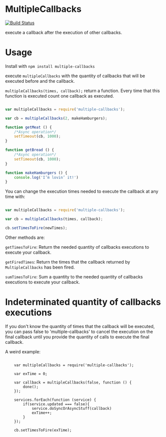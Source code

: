 MultipleCallbacks
=================

[![Build Status](https://travis-ci.org/DavidBM/MultipleCallbacks.svg)](https://travis-ci.org/DavidBM/MultipleCallbacks)

execute a callback after the execution of other callbacks.

Usage
=====

Install with `npm install multiple-callbacks`

execute `multipleCallbacks` with the quantity of callbacks that will be executed before and the callback.

`multipleCallbacks(times, callback);` return a function.
Every time that this function is executed count one callback as executed.

``` javascript

var multipleCallbacks = require('multiple-callbacks');

var cb = multipleCallbacks(2, makeHamburgers);

function getMeat () {
    /*Async operation*/
    setTimeout(cb, 1000);
}

function getBread () {
    /*Async operation*/
    setTimeout(cb, 1000);
}

function makeHamburgers () {
    console.log('I’m lovin’ it!')
}

```


You can change the execution times needed to execute the callback at any time with:

``` javascript

var multipleCallbacks = require('multiple-callbacks');

var cb = multipleCallbacks(times, callback);

cb.setTimesToFire(newTimes);

```

Other methods are:

`getTimesToFire`: Return the needed quantity of callbacks executions to execute your callback.

`getFiredTimes`: Return the times that the callback returned by `MultipleCallbacks` has been fired.

`sumTimesToFire`: Sum a quantity to the needed quantity of callbacks executions to execute your callback.

Indeterminated quantity of callbacks executions
===============================================

If you don't know the quantity of times that the callback will be executed, you can pass false to 'multiple-callbacks' to cancel the execution on the final callback until you provide the quantity of calls to execute the final callback.

A weird example:

``` javascrip

	var multipleCallbacks = require('multiple-callbacks');

	var exTime = 0;

	var callback = multipleCallbacks(false, function () {
		done();
	});

	services.forEach(function (service) {
		if(service.updated === false){
			service.doSyncOrAsyncStuff(callback)
			exTime++;
		}
	});

	cb.setTimesToFire(exTime);
```
